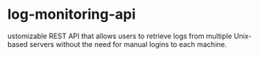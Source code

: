 # log-monitoring-api
ustomizable REST API that allows users to retrieve logs from multiple Unix-based servers without the need for manual logins to each machine. 
